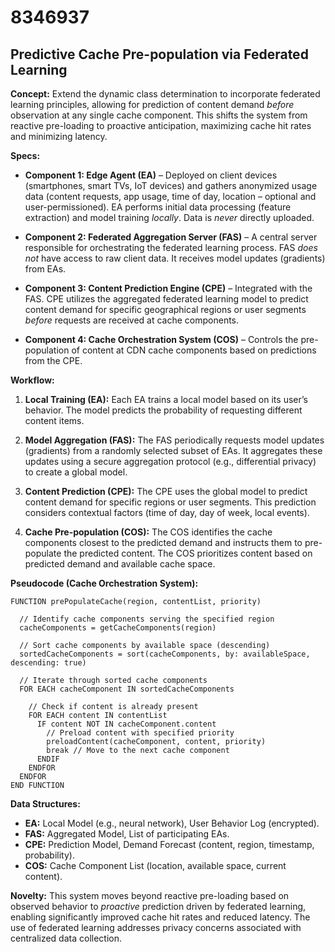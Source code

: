 # 8346937

## Predictive Cache Pre-population via Federated Learning

**Concept:** Extend the dynamic class determination to incorporate federated learning principles, allowing for prediction of content demand *before* observation at any single cache component. This shifts the system from reactive pre-loading to proactive anticipation, maximizing cache hit rates and minimizing latency.

**Specs:**

*   **Component 1: Edge Agent (EA)** – Deployed on client devices (smartphones, smart TVs, IoT devices) and gathers anonymized usage data (content requests, app usage, time of day, location – optional and user-permissioned).  EA performs initial data processing (feature extraction) and model training *locally*. Data is *never* directly uploaded.

*   **Component 2: Federated Aggregation Server (FAS)** – A central server responsible for orchestrating the federated learning process. FAS *does not* have access to raw client data. It receives model updates (gradients) from EAs.

*   **Component 3: Content Prediction Engine (CPE)** – Integrated with the FAS. CPE utilizes the aggregated federated learning model to predict content demand for specific geographical regions or user segments *before* requests are received at cache components.

*   **Component 4: Cache Orchestration System (COS)** –  Controls the pre-population of content at CDN cache components based on predictions from the CPE. 

**Workflow:**

1.  **Local Training (EA):** Each EA trains a local model based on its user’s behavior. The model predicts the probability of requesting different content items.

2.  **Model Aggregation (FAS):** The FAS periodically requests model updates (gradients) from a randomly selected subset of EAs.  It aggregates these updates using a secure aggregation protocol (e.g., differential privacy) to create a global model.

3.  **Content Prediction (CPE):** The CPE uses the global model to predict content demand for specific regions or user segments.  This prediction considers contextual factors (time of day, day of week, local events).

4.  **Cache Pre-population (COS):** The COS identifies the cache components closest to the predicted demand and instructs them to pre-populate the predicted content.  The COS prioritizes content based on predicted demand and available cache space.

**Pseudocode (Cache Orchestration System):**

```
FUNCTION prePopulateCache(region, contentList, priority)

  // Identify cache components serving the specified region
  cacheComponents = getCacheComponents(region)

  // Sort cache components by available space (descending)
  sortedCacheComponents = sort(cacheComponents, by: availableSpace, descending: true)

  // Iterate through sorted cache components
  FOR EACH cacheComponent IN sortedCacheComponents

    // Check if content is already present
    FOR EACH content IN contentList
      IF content NOT IN cacheComponent.content
        // Preload content with specified priority
        preloadContent(cacheComponent, content, priority)
        break // Move to the next cache component
      ENDIF
    ENDFOR
  ENDFOR
END FUNCTION
```

**Data Structures:**

*   **EA:** Local Model (e.g., neural network), User Behavior Log (encrypted).
*   **FAS:** Aggregated Model, List of participating EAs.
*   **CPE:** Prediction Model, Demand Forecast (content, region, timestamp, probability).
*   **COS:** Cache Component List (location, available space, current content).

**Novelty:** This system moves beyond reactive pre-loading based on observed behavior to *proactive* prediction driven by federated learning, enabling significantly improved cache hit rates and reduced latency.  The use of federated learning addresses privacy concerns associated with centralized data collection.